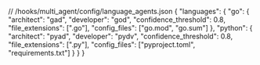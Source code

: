 // /hooks/multi_agent/config/language_agents.json
{
  "languages": {
    "go": {
      "architect": "gad",
      "developer": "god",
      "confidence_threshold": 0.8,
      "file_extensions": [".go"],
      "config_files": ["go.mod", "go.sum"]
    },
    "python": {
      "architect": "pyad",
      "developer": "pydv",
      "confidence_threshold": 0.8,
      "file_extensions": [".py"],
      "config_files": ["pyproject.toml", "requirements.txt"]
    }
  }
}
